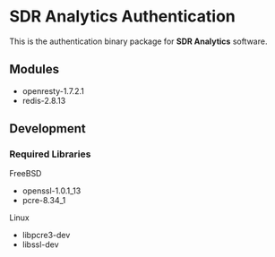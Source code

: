 # SDR Analytics Authentication #

This is the authentication binary package for **SDR Analytics** software. 

## Modules ##

* openresty-1.7.2.1
* redis-2.8.13


## Development ##

### Required Libraries ###

FreeBSD

* openssl-1.0.1_13
* pcre-8.34_1

Linux

* libpcre3-dev
* libssl-dev

 
